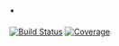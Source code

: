 # .

[![Build Status](https://github.com/markmbaum/..jl/workflows/CI/badge.svg)](https://github.com/markmbaum/..jl/actions)
[![Coverage](https://codecov.io/gh/markmbaum/..jl/branch/main/graph/badge.svg)](https://codecov.io/gh/markmbaum/..jl)
